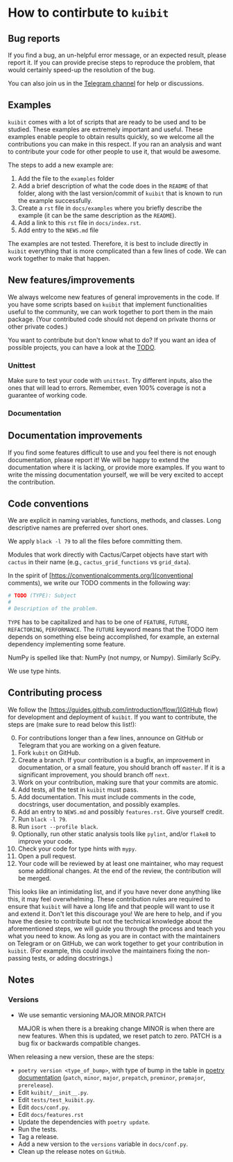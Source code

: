 # How to contirbute to `kuibit`

## Bug reports

If you find a bug, an un-helpful error message, or an expected result, please
report it. If you can provide precise steps to reproduce the problem, that would
certainly speed-up the resolution of the bug.

You can also join us in the [Telegram channel](https://t.me/kuibit) for help or
discussions.

## Examples

`kuibit` comes with a lot of scripts that are ready to be used and to be
studied. These examples are extremely important and useful. These examples
enable people to obtain results quickly, so we welcome all the contributions you
can make in this respect. If you ran an analysis and want to contribute your
code for other people to use it, that would be awesome.

The steps to add a new example are:
1. Add the file to the `examples` folder
2. Add a brief description of what the code does in the `README` of that folder,
   along with the last version/commit of `kuibit` that is known to run the
   example successfully.
3. Create a `rst` file in `docs/examples` where you briefly describe the example
   (it can be the same description as the `README`).
4. Add a link to this `rst` file in `docs/index.rst`.
5. Add entry to the `NEWS.md` file

The examples are not tested. Therefore, it is best to include directly in
`kuibit` everything that is more complicated than a few lines of code. We can
work together to make that happen.


## New features/improvements

We always welcome new features of general improvements in the code. If you have
some scripts based on ``kuibit`` that implement functionalities useful to
the community, we can work together to port them in the main package. (Your
contributed code should not depend on private thorns or other private codes.)

You want to contribute but don't know what to do? If you want an idea of
possible projects, you can have a look at the [TODO](TODO.md "TODO").

### Unittest

Make sure to test your code with `unittest`. Try different inputs, also the ones
that will lead to errors. Remember, even 100% coverage is not a guarantee of
working code.

### Documentation

## Documentation improvements

If you find some features difficult to use and you feel there is not enough
documentation, please report it! We will be happy to extend the documentation
where it is lacking, or provide more examples. If you want to write the missing
documentation yourself, we will be very excited to accept the contribution.

## Code conventions

We are explicit in naming variables, functions, methods, and classes. Long
descriptive names are preferred over short ones.

We apply `black -l 79` to all the files before committing them.

Modules that work directly with Cactus/Carpet objects have start with `cactus`
in their name (e.g., `cactus_grid_functions` vs `grid_data`).

In the spirit of [https://conventionalcomments.org/](conventional comments),
we write our TODO comments in the following way:

```python
# TODO (TYPE): Subject
#
# Description of the problem.
```

`TYPE` has to be capitalized and has to be one of `FEATURE`, `FUTURE`,
`REFACTORING`, `PERFORMANCE`. The `FUTURE` keyword means that the TODO item
depends on something else being accomplished, for example, an external
dependency implementing some feature.

NumPy is spelled like that: NumPy (not numpy, or Numpy). Similarly SciPy.

We use type hints.

## Contributing process

We follow the [https://guides.github.com/introduction/flow/](GitHub flow) for
development and deployment of `kuibit`. If you want to contribute, the steps
are (make sure to read below this list!):

0. For contributions longer than a few lines, announce on GitHub or Telegram
   that you are working on a given feature.
1. Fork `kubit` on GitHub.
2. Create a branch. If your contribution is a bugfix, an improvement in
   documentation, or a small feature, you should branch off `master`. If it is a
   significant improvement, you should branch off `next`.
3. Work on your contribution, making sure that your commits are atomic.
4. Add tests, all the test in `kuibit` must pass.
5. Add documentation. This must include comments in the code, docstrings, user
   documentation, and possibly examples.
6. Add an entry to `NEWS.md` and possibly `features.rst`. Give yourself credit.
7. Run `black -l 79`.
8. Run `isort --profile black`.
9. Optionally, run other static analysis tools like `pylint`, and/or `flake8` to
   improve your code.
10. Check your code for type hints with `mypy`.
11. Open a pull request.
12. Your code will be reviewed by at least one maintainer, who may request some
    additional changes. At the end of the review, the contribution will be
    merged.

This looks like an intimidating list, and if you have never done anything like
this, it may feel overwhelming. These contribution rules are required to ensure
that `kuibit` will have a long life and that people will want to use it and
extend it. Don't let this discourage you! We are here to help, and if you have
the desire to contribute but not the technical knowledge about the
aforementioned steps, we will guide you through the process and teach you what
you need to know. As long as you are in contact with the maintainers on Telegram
or on GitHub, we can work together to get your contribution in `kuibit`. (For
example, this could involve the maintainers fixing the non-passing tests, or
adding docstrings.)

## Notes

### Versions

- We use semantic versioning MAJOR.MINOR.PATCH

  MAJOR is when there is a breaking change
  MINOR is when there are new features. When this is updated, we reset patch
  to zero.
  PATCH is a bug fix or backwards compatible changes.

When releasing a new version, these are the steps:

- `poetry version <type_of_bump>`, with type of bump in the table in [poetry
  documentation](https://python-poetry.org/docs/cli/#version) (`patch`,
  `minor`, `major`, `prepatch`, `preminor`, `premajor`, `prerelease`).
- Edit `kuibit/__init__.py`.
- Edit `tests/test_kuibit.py`.
- Edit `docs/conf.py`.
- Edit `docs/features.rst`
- Update the dependencies with `poetry update`.
- Run the tests.
- Tag a release.
- Add a new version to the `versions` variable in `docs/conf.py`.
- Clean up the release notes on `GitHub`.
